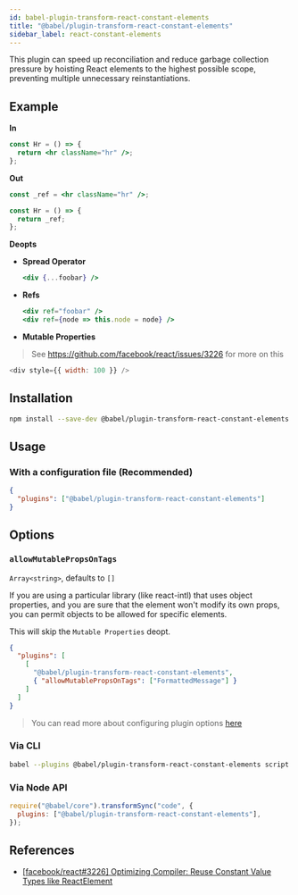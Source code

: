 ```yaml
---
id: babel-plugin-transform-react-constant-elements
title: "@babel/plugin-transform-react-constant-elements"
sidebar_label: react-constant-elements
---
```


This plugin can speed up reconciliation and reduce garbage collection pressure by hoisting
React elements to the highest possible scope, preventing multiple unnecessary reinstantiations.

## Example

**In**

```jsx
const Hr = () => {
  return <hr className="hr" />;
};
```

**Out**

```jsx
const _ref = <hr className="hr" />;

const Hr = () => {
  return _ref;
};
```

**Deopts**

- **Spread Operator**

  ```jsx
  <div {...foobar} />
  ```

- **Refs**

  ```jsx
  <div ref="foobar" />
  <div ref={node => this.node = node} />
  ```

- **Mutable Properties**

> See https://github.com/facebook/react/issues/3226 for more on this

```js
<div style={{ width: 100 }} />
```

## Installation

```sh
npm install --save-dev @babel/plugin-transform-react-constant-elements
```

## Usage

### With a configuration file (Recommended)

```json
{
  "plugins": ["@babel/plugin-transform-react-constant-elements"]
}
```

## Options

### `allowMutablePropsOnTags`

`Array<string>`, defaults to `[]`

If you are using a particular library (like react-intl) that uses object properties, and you are sure
that the element won't modify its own props, you can permit objects to be allowed for specific elements.

This will skip the `Mutable Properties` deopt.

```json
{
  "plugins": [
    [
      "@babel/plugin-transform-react-constant-elements",
      { "allowMutablePropsOnTags": ["FormattedMessage"] }
    ]
  ]
}
```

> You can read more about configuring plugin options [here](https://babeljs.io/docs/en/plugins#plugin-options)

### Via CLI

```sh
babel --plugins @babel/plugin-transform-react-constant-elements script.js
```

### Via Node API

```javascript
require("@babel/core").transformSync("code", {
  plugins: ["@babel/plugin-transform-react-constant-elements"],
});
```

## References

- [[facebook/react#3226] Optimizing Compiler: Reuse Constant Value Types like ReactElement](https://github.com/facebook/react/issues/3226)

